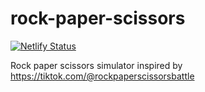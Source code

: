 # rock-paper-scissors
[![Netlify Status](https://api.netlify.com/api/v1/badges/13e800c7-474a-4125-ae8f-e1c2e7466a34/deploy-status)](https://app.netlify.com/sites/whimsical-dieffenbachia-258b12/deploys)

Rock paper scissors simulator inspired by https://tiktok.com/@rockpaperscissorsbattle
